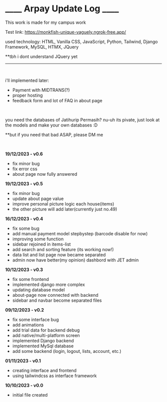 <h1>____ Arpay Update Log ____</h1>

This work is made for my campus work

Test link: https://monkfish-unique-vaguely.ngrok-free.app/

used technology: HTML, Vanilla CSS, JavaScript, Python, Tailwind, Django Framework, MySQL, HTMX, JQuery

**tbh i dont understand JQuery yet
<hr>
<br>

i'll implemented later:
- Payment with MIDTRANS(?)
- proper hosting
- feedback form and lot of FAQ in about page

<br>

you need the databases of Jatihurip Permasih? nu-uh its pivate, just look at the models and make your own databases :D

**but if you need that bad ASAP, please DM me

<br>

<b>19/12/2023    - v0.6</b>
- fix minor bug
- fix error css
- about page now fully answered


<b>19/12/2023    - v0.5</b>
- fix minor bug
- update about page value
- improve personal picture logic each house(items)
- the other picture will add later(currently just no.49)


<b>16/12/2023    - v0.4</b>
- fix some bug
- add manual payment model stepbystep (barcode disable for now)
- improving some function
- sidebar rejoined in items-list
- add search and sorting feature (its working now!)
- data list and list page now became separated
- admin now have better(my opinion) dashbord with JET admin


<b>10/12/2023    - v0.3</b>
- fix some frontend
- implemented django more complex
- updating database model
- about-page now connected with backend
- sidebar and navbar become separated files


<b>09/12/2023    - v0.2</b>
- fix some interface bug
- add animations
- add trial data for backend debug
- add native/multi-platform screen
- implemented Django backend
- implemented MySql database
- add some backend (login, logout, lists, account, etc.)


<b>01/11/2023    - v0.1</b> 
- creating interface and frontend
- using tailwindcss as interface framework


<b>10/10/2023    - v0.0</b>
- initial file created
